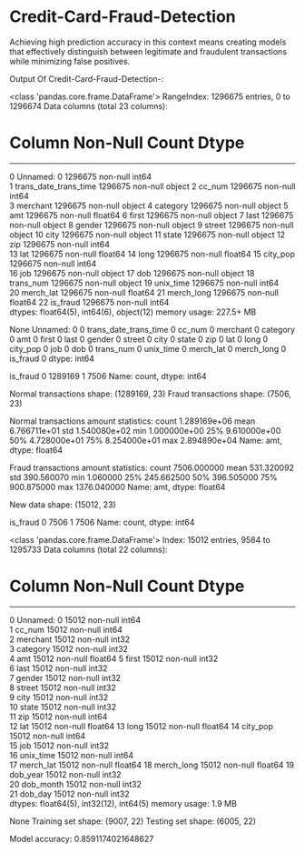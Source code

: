 # Credit-Card-Fraud-Detection
Achieving high prediction accuracy in this context means creating models that effectively distinguish between legitimate and fraudulent transactions while minimizing false positives.

Output Of Credit-Card-Fraud-Detection-:

<class 'pandas.core.frame.DataFrame'>
RangeIndex: 1296675 entries, 0 to 1296674
Data columns (total 23 columns):
 #   Column                 Non-Null Count    Dtype  
---  ------                 --------------    -----  
 0   Unnamed: 0             1296675 non-null  int64  
 1   trans_date_trans_time  1296675 non-null  object 
 2   cc_num                 1296675 non-null  int64  
 3   merchant               1296675 non-null  object 
 4   category               1296675 non-null  object 
 5   amt                    1296675 non-null  float64
 6   first                  1296675 non-null  object 
 7   last                   1296675 non-null  object 
 8   gender                 1296675 non-null  object 
 9   street                 1296675 non-null  object 
 10  city                   1296675 non-null  object 
 11  state                  1296675 non-null  object 
 12  zip                    1296675 non-null  int64  
 13  lat                    1296675 non-null  float64
 14  long                   1296675 non-null  float64
 15  city_pop               1296675 non-null  int64  
 16  job                    1296675 non-null  object 
 17  dob                    1296675 non-null  object 
 18  trans_num              1296675 non-null  object 
 19  unix_time              1296675 non-null  int64  
 20  merch_lat              1296675 non-null  float64
 21  merch_long             1296675 non-null  float64
 22  is_fraud               1296675 non-null  int64  
dtypes: float64(5), int64(6), object(12)
memory usage: 227.5+ MB

None
Unnamed: 0               0
trans_date_trans_time    0
cc_num                   0
merchant                 0
category                 0
amt                      0
first                    0
last                     0
gender                   0
street                   0
city                     0
state                    0
zip                      0
lat                      0
long                     0
city_pop                 0
job                      0
dob                      0
trans_num                0
unix_time                0
merch_lat                0
merch_long               0
is_fraud                 0
dtype: int64

is_fraud
0    1289169
1       7506
Name: count, dtype: int64

Normal transactions shape: (1289169, 23)
Fraud transactions shape: (7506, 23)

Normal transactions amount statistics:
count    1.289169e+06
mean     6.766711e+01
std      1.540080e+02
min      1.000000e+00
25%      9.610000e+00
50%      4.728000e+01
75%      8.254000e+01
max      2.894890e+04
Name: amt, dtype: float64

Fraud transactions amount statistics:
count    7506.000000
mean      531.320092
std       390.560070
min         1.060000
25%       245.662500
50%       396.505000
75%       900.875000
max      1376.040000
Name: amt, dtype: float64

New data shape: (15012, 23)

is_fraud
0    7506
1    7506
Name: count, dtype: int64

<class 'pandas.core.frame.DataFrame'>
Index: 15012 entries, 9584 to 1295733
Data columns (total 22 columns):
 #   Column      Non-Null Count  Dtype  
---  ------      --------------  -----  
 0   Unnamed: 0  15012 non-null  int64  
 1   cc_num      15012 non-null  int64  
 2   merchant    15012 non-null  int32  
 3   category    15012 non-null  int32  
 4   amt         15012 non-null  float64
 5   first       15012 non-null  int32  
 6   last        15012 non-null  int32  
 7   gender      15012 non-null  int32  
 8   street      15012 non-null  int32  
 9   city        15012 non-null  int32  
 10  state       15012 non-null  int32  
 11  zip         15012 non-null  int64  
 12  lat         15012 non-null  float64
 13  long        15012 non-null  float64
 14  city_pop    15012 non-null  int64  
 15  job         15012 non-null  int32  
 16  unix_time   15012 non-null  int64  
 17  merch_lat   15012 non-null  float64
 18  merch_long  15012 non-null  float64
 19  dob_year    15012 non-null  int32  
 20  dob_month   15012 non-null  int32  
 21  dob_day     15012 non-null  int32  
dtypes: float64(5), int32(12), int64(5)
memory usage: 1.9 MB

None
Training set shape: (9007, 22)
Testing set shape: (6005, 22)

Model accuracy: 0.8591174021648627
